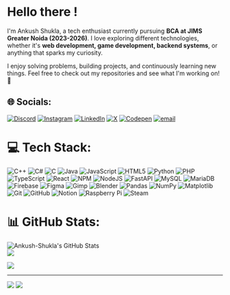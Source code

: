 <!--![Dynamic Greeting ](https://img.shields.io/endpoint?url=https://greeting-final.vercel.app)-->
# Hello there !



I'm Ankush Shukla, a tech enthusiast currently pursuing **BCA at JIMS Greater Noida (2023-2026)**. I love exploring different technologies, whether it's **web development, game development, backend systems**, or anything that sparks my curiosity.  

I enjoy solving problems, building projects, and continuously learning new things. Feel free to check out my repositories and see what I'm working on! 🚀  

## 🌐 Socials:
[![Discord](https://img.shields.io/badge/Discord-%237289DA.svg?logo=discord&logoColor=white)](https://discord.gg/https://discordapp.com/users/677101580176195584) [![Instagram](https://img.shields.io/badge/Instagram-%23E4405F.svg?logo=Instagram&logoColor=white)](https://instagram.com/ankush.shukla__) [![LinkedIn](https://img.shields.io/badge/LinkedIn-%230077B5.svg?logo=linkedin&logoColor=white)](https://www.linkedin.com/in/ankush-shukla-a43bb4298/) [![X](https://img.shields.io/badge/X-black.svg?logo=X&logoColor=white)](https://x.com/@Ankush__Shukla) [![Codepen](https://img.shields.io/badge/Codepen-000000?logo=codepen&logoColor=white)](https://codepen.io/@Ankush-Shukla) [![email](https://img.shields.io/badge/Email-D14836?logo=gmail&logoColor=white)](mailto:ankushshukla200576@gmail.com) 

# 💻 Tech Stack:
![C++](https://img.shields.io/badge/c++-%2300599C.svg?style=for-the-badge&logo=c%2B%2B&logoColor=white) ![C#](https://img.shields.io/badge/c%23-%23239120.svg?style=for-the-badge&logo=csharp&logoColor=white) ![C](https://img.shields.io/badge/c-%2300599C.svg?style=for-the-badge&logo=c&logoColor=white) ![Java](https://img.shields.io/badge/java-%23ED8B00.svg?style=for-the-badge&logo=openjdk&logoColor=white) ![JavaScript](https://img.shields.io/badge/javascript-%23323330.svg?style=for-the-badge&logo=javascript&logoColor=%23F7DF1E) ![HTML5](https://img.shields.io/badge/html5-%23E34F26.svg?style=for-the-badge&logo=html5&logoColor=white) ![Python](https://img.shields.io/badge/python-3670A0?style=for-the-badge&logo=python&logoColor=ffdd54) ![PHP](https://img.shields.io/badge/php-%23777BB4.svg?style=for-the-badge&logo=php&logoColor=white) ![TypeScript](https://img.shields.io/badge/typescript-%23007ACC.svg?style=for-the-badge&logo=typescript&logoColor=white) ![React](https://img.shields.io/badge/react-%2320232a.svg?style=for-the-badge&logo=react&logoColor=%2361DAFB) ![NPM](https://img.shields.io/badge/NPM-%23CB3837.svg?style=for-the-badge&logo=npm&logoColor=white) ![NodeJS](https://img.shields.io/badge/node.js-6DA55F?style=for-the-badge&logo=node.js&logoColor=white) ![FastAPI](https://img.shields.io/badge/FastAPI-005571?style=for-the-badge&logo=fastapi) ![MySQL](https://img.shields.io/badge/mysql-4479A1.svg?style=for-the-badge&logo=mysql&logoColor=white) ![MariaDB](https://img.shields.io/badge/MariaDB-003545?style=for-the-badge&logo=mariadb&logoColor=white) ![Firebase](https://img.shields.io/badge/firebase-a08021?style=for-the-badge&logo=firebase&logoColor=ffcd34) ![Figma](https://img.shields.io/badge/figma-%23F24E1E.svg?style=for-the-badge&logo=figma&logoColor=white) ![Gimp](https://img.shields.io/badge/Gimp-657D8B?style=for-the-badge&logo=gimp&logoColor=FFFFFF) ![Blender](https://img.shields.io/badge/blender-%23F5792A.svg?style=for-the-badge&logo=blender&logoColor=white) ![Pandas](https://img.shields.io/badge/pandas-%23150458.svg?style=for-the-badge&logo=pandas&logoColor=white) ![NumPy](https://img.shields.io/badge/numpy-%23013243.svg?style=for-the-badge&logo=numpy&logoColor=white) ![Matplotlib](https://img.shields.io/badge/Matplotlib-%23ffffff.svg?style=for-the-badge&logo=Matplotlib&logoColor=black) ![Git](https://img.shields.io/badge/git-%23F05033.svg?style=for-the-badge&logo=git&logoColor=white) ![GitHub](https://img.shields.io/badge/github-%23121011.svg?style=for-the-badge&logo=github&logoColor=white) ![Notion](https://img.shields.io/badge/Notion-%23000000.svg?style=for-the-badge&logo=notion&logoColor=white) ![Raspberry Pi](https://img.shields.io/badge/-Raspberry_Pi-C51A4A?style=for-the-badge&logo=Raspberry-Pi) ![Steam](https://img.shields.io/badge/steam-%23000000.svg?style=for-the-badge&logo=steam&logoColor=white)
# 📊 GitHub Stats:

<img src="https://streak-stats.demolab.com?user=Ankush-Shukla&theme=dark&hide_border=true" alt="Ankush-Shukla's GitHub Stats" /><br/>
![](https://github-readme-stats.vercel.app/api/top-langs/?username=Ankush-Shukla&theme=dark&hide_border=false&include_all_commits=false&count_private=true&layout=compact)


![](https://quotes-github-readme.vercel.app/api?type=horizontal&theme=radical)

---
[![](https://visitcount.itsvg.in/api?id=Ankush-Shukla&icon=0&color=0)](https://visitcount.itsvg.in)
![](https://komarev.com/ghpvc/?username=Ankush-Shukla)

